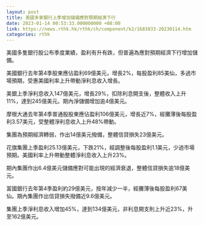 ```yaml
---
layout: post
title: 美國多家銀行上季增加儲備應對預期經濟下行
date: 2023-01-14 00:53:33.000000000 +08:00
link: https://news.rthk.hk/rthk/ch/component/k2/1683833-20230114.htm
categories: rthk
---
```


美國多隻銀行股公布季度業績，盈利有升有跌，但普遍為應對預期經濟下行增加儲備。

美國銀行去年第4季股東應佔盈利69億美元，增長2%，每股盈利85美仙，多過市場預期，受惠美國利率上升帶動淨利息收入增長。

美銀上季淨利息收入147億美元，增長29%，扣除利息開支後，整體收入上升11%，達到245億美元。期內淨儲備增加逾4億美元。

摩根大通去年第4季普通股股東應佔盈利106億美元，增長近7%，經攤薄後每股盈利3.57美元，受整體淨利息收入上升48%帶動。

集團為預期經濟轉弱，作出14億美元撥備，整體信貸損失23億美元。

花旗集團上季盈利25.13億美元，下跌21%，經調整後每股盈利1.1美元，少過市場預期。美國利率上升帶動整體淨利息收入上升23%。

期內集團作出6.4億美元儲備應對可能出現的經濟衰退，整體信貸損失逾18億美元。

富國銀行去年第4季盈利約29億美元，按年減少一半，經攤薄後每股盈利67美仙。期內集團作出信貸損失撥備近9.6億美元。

集團上季淨利息收入增加45%，達到134億美元，非利息開支則上升近23%，升至162億美元。
